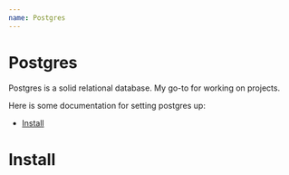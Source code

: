 ```yaml
---
name: Postgres
---
```


# Postgres

Postgres is a solid relational database. My go-to for working on projects. 

Here is some documentation for setting postgres up:

* [Install](#install)

# Install



